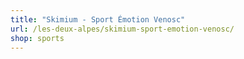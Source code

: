 ```yaml
---
title: "Skimium - Sport Émotion Venosc"
url: /les-deux-alpes/skimium-sport-emotion-venosc/
shop: sports
---
```

